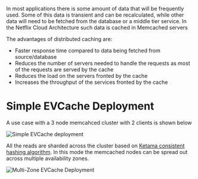 In most applications there is some amount of data that will be frequently used. Some of this data is transient and can be recalculated, while other data will need to be fetched from the database or a middle tier service. In the Netflix Cloud Architecture such data is cached in Memcached servers

The advantages of distributed caching are: 
* Faster response time compared to data being fetched from source/database
* Reduces the number of servers needed to handle the requests as most of the requests are served by the cache
* Reduces the load on the servers fronted by the cache
* Increases the throughput of the services fronted by the cache

Simple EVCache Deployment
=========================
A use case with a 3 node memcahced cluster with 2 clients is shown below

![Simple EVCache deployment](https://raw.github.com/Netflix/EVCache/master/images/Simple_EVCache.png?login=smadappa&token=e7a5d0559028b344af320cbb8b25711a)

All the reads are sharded across the cluster based on [Ketama consistent hashing algorithm](http://www.audioscrobbler.net/development/ketama/). In this mode the memcached nodes can be spread out across multiple availability zones. 

![Multi-Zone EVCache Deployment](https://raw.github.com/Netflix/EVCache/master/images/Multizone_EVCache.png?login=smadappa&token=00423173e4fb3bd9a2ca3de7cc27eb9e)